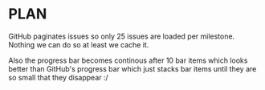 # PLAN

GitHub paginates issues so only 25 issues are loaded per milestone.
Nothing we can do so at least we cache it.

Also the progress bar becomes continous after 10 bar items which looks better than GitHub's progress bar which just stacks bar items until they are so small that they disappear :/
